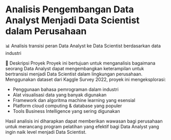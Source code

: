# Analisis Pengembangan Data Analyst Menjadi Data Scientist dalam Perusahaan
📊 Analisis transisi peran Data Analyst ke Data Scientist berdasarkan data industri

📌 Deskripsi Proyek
Proyek ini bertujuan untuk menganalisis bagaimana seorang Data Analyst dapat mengembangkan keterampilan untuk bertransisi menjadi Data Scientist dalam lingkungan perusahaan. Menggunakan dataset dari Kaggle Survey 2022, proyek ini mengeksplorasi:

* Penggunaan bahasa pemrograman dalam industri
* Alat visualisasi data yang banyak digunakan
* Framework dan algoritma machine learning yang esensial
* Platform cloud computing & database yang populer
* Tools Business Intelligence yang sering digunakan
  
Hasil analisis ini diharapkan dapat memberikan wawasan bagi perusahaan untuk merancang program pelatihan yang efektif bagi Data Analyst yang ingin naik level menjadi Data Scientist.
